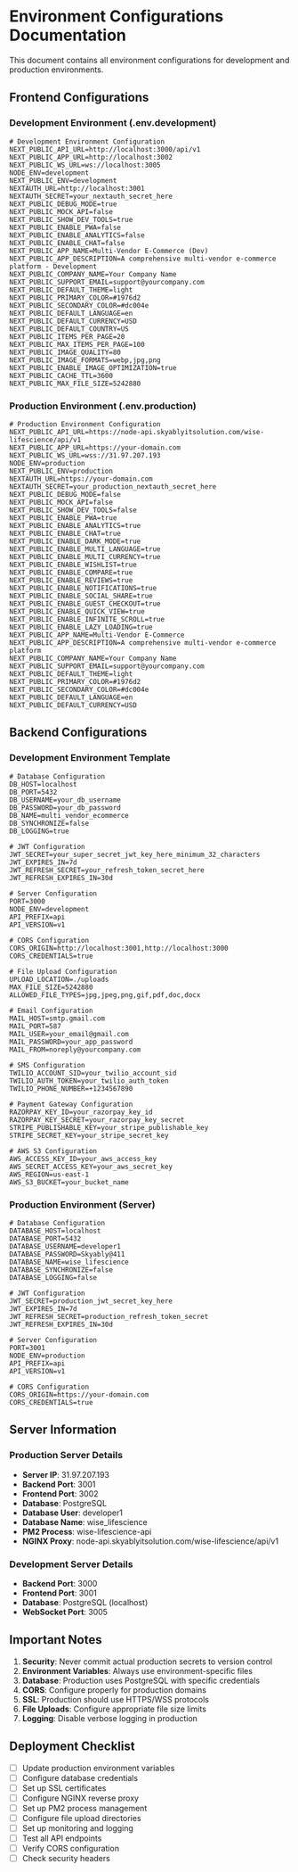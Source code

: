 # Environment Configurations Documentation

This document contains all environment configurations for development and production environments.

## Frontend Configurations

### Development Environment (.env.development)
```env
# Development Environment Configuration
NEXT_PUBLIC_API_URL=http://localhost:3000/api/v1
NEXT_PUBLIC_APP_URL=http://localhost:3002
NEXT_PUBLIC_WS_URL=ws://localhost:3005
NODE_ENV=development
NEXT_PUBLIC_ENV=development
NEXTAUTH_URL=http://localhost:3001
NEXTAUTH_SECRET=your_nextauth_secret_here
NEXT_PUBLIC_DEBUG_MODE=true
NEXT_PUBLIC_MOCK_API=false
NEXT_PUBLIC_SHOW_DEV_TOOLS=true
NEXT_PUBLIC_ENABLE_PWA=false
NEXT_PUBLIC_ENABLE_ANALYTICS=false
NEXT_PUBLIC_ENABLE_CHAT=false
NEXT_PUBLIC_APP_NAME=Multi-Vendor E-Commerce (Dev)
NEXT_PUBLIC_APP_DESCRIPTION=A comprehensive multi-vendor e-commerce platform - Development
NEXT_PUBLIC_COMPANY_NAME=Your Company Name
NEXT_PUBLIC_SUPPORT_EMAIL=support@yourcompany.com
NEXT_PUBLIC_DEFAULT_THEME=light
NEXT_PUBLIC_PRIMARY_COLOR=#1976d2
NEXT_PUBLIC_SECONDARY_COLOR=#dc004e
NEXT_PUBLIC_DEFAULT_LANGUAGE=en
NEXT_PUBLIC_DEFAULT_CURRENCY=USD
NEXT_PUBLIC_DEFAULT_COUNTRY=US
NEXT_PUBLIC_ITEMS_PER_PAGE=20
NEXT_PUBLIC_MAX_ITEMS_PER_PAGE=100
NEXT_PUBLIC_IMAGE_QUALITY=80
NEXT_PUBLIC_IMAGE_FORMATS=webp,jpg,png
NEXT_PUBLIC_ENABLE_IMAGE_OPTIMIZATION=true
NEXT_PUBLIC_CACHE_TTL=3600
NEXT_PUBLIC_MAX_FILE_SIZE=5242880
```

### Production Environment (.env.production)
```env
# Production Environment Configuration
NEXT_PUBLIC_API_URL=https://node-api.skyablyitsolution.com/wise-lifescience/api/v1
NEXT_PUBLIC_APP_URL=https://your-domain.com
NEXT_PUBLIC_WS_URL=wss://31.97.207.193
NODE_ENV=production
NEXT_PUBLIC_ENV=production
NEXTAUTH_URL=https://your-domain.com
NEXTAUTH_SECRET=your_production_nextauth_secret_here
NEXT_PUBLIC_DEBUG_MODE=false
NEXT_PUBLIC_MOCK_API=false
NEXT_PUBLIC_SHOW_DEV_TOOLS=false
NEXT_PUBLIC_ENABLE_PWA=true
NEXT_PUBLIC_ENABLE_ANALYTICS=true
NEXT_PUBLIC_ENABLE_CHAT=true
NEXT_PUBLIC_ENABLE_DARK_MODE=true
NEXT_PUBLIC_ENABLE_MULTI_LANGUAGE=true
NEXT_PUBLIC_ENABLE_MULTI_CURRENCY=true
NEXT_PUBLIC_ENABLE_WISHLIST=true
NEXT_PUBLIC_ENABLE_COMPARE=true
NEXT_PUBLIC_ENABLE_REVIEWS=true
NEXT_PUBLIC_ENABLE_NOTIFICATIONS=true
NEXT_PUBLIC_ENABLE_SOCIAL_SHARE=true
NEXT_PUBLIC_ENABLE_GUEST_CHECKOUT=true
NEXT_PUBLIC_ENABLE_QUICK_VIEW=true
NEXT_PUBLIC_ENABLE_INFINITE_SCROLL=true
NEXT_PUBLIC_ENABLE_LAZY_LOADING=true
NEXT_PUBLIC_APP_NAME=Multi-Vendor E-Commerce
NEXT_PUBLIC_APP_DESCRIPTION=A comprehensive multi-vendor e-commerce platform
NEXT_PUBLIC_COMPANY_NAME=Your Company Name
NEXT_PUBLIC_SUPPORT_EMAIL=support@yourcompany.com
NEXT_PUBLIC_DEFAULT_THEME=light
NEXT_PUBLIC_PRIMARY_COLOR=#1976d2
NEXT_PUBLIC_SECONDARY_COLOR=#dc004e
NEXT_PUBLIC_DEFAULT_LANGUAGE=en
NEXT_PUBLIC_DEFAULT_CURRENCY=USD
```

## Backend Configurations

### Development Environment Template
```env
# Database Configuration
DB_HOST=localhost
DB_PORT=5432
DB_USERNAME=your_db_username
DB_PASSWORD=your_db_password
DB_NAME=multi_vendor_ecommerce
DB_SYNCHRONIZE=false
DB_LOGGING=true

# JWT Configuration
JWT_SECRET=your_super_secret_jwt_key_here_minimum_32_characters
JWT_EXPIRES_IN=7d
JWT_REFRESH_SECRET=your_refresh_token_secret_here
JWT_REFRESH_EXPIRES_IN=30d

# Server Configuration
PORT=3000
NODE_ENV=development
API_PREFIX=api
API_VERSION=v1

# CORS Configuration
CORS_ORIGIN=http://localhost:3001,http://localhost:3000
CORS_CREDENTIALS=true

# File Upload Configuration
UPLOAD_LOCATION=./uploads
MAX_FILE_SIZE=5242880
ALLOWED_FILE_TYPES=jpg,jpeg,png,gif,pdf,doc,docx

# Email Configuration
MAIL_HOST=smtp.gmail.com
MAIL_PORT=587
MAIL_USER=your_email@gmail.com
MAIL_PASSWORD=your_app_password
MAIL_FROM=noreply@yourcompany.com

# SMS Configuration
TWILIO_ACCOUNT_SID=your_twilio_account_sid
TWILIO_AUTH_TOKEN=your_twilio_auth_token
TWILIO_PHONE_NUMBER=+1234567890

# Payment Gateway Configuration
RAZORPAY_KEY_ID=your_razorpay_key_id
RAZORPAY_KEY_SECRET=your_razorpay_key_secret
STRIPE_PUBLISHABLE_KEY=your_stripe_publishable_key
STRIPE_SECRET_KEY=your_stripe_secret_key

# AWS S3 Configuration
AWS_ACCESS_KEY_ID=your_aws_access_key
AWS_SECRET_ACCESS_KEY=your_aws_secret_key
AWS_REGION=us-east-1
AWS_S3_BUCKET=your_bucket_name
```

### Production Environment (Server)
```env
# Database Configuration
DATABASE_HOST=localhost
DATABASE_PORT=5432
DATABASE_USERNAME=developer1
DATABASE_PASSWORD=Skyably@411
DATABASE_NAME=wise_lifescience
DATABASE_SYNCHRONIZE=false
DATABASE_LOGGING=false

# JWT Configuration
JWT_SECRET=production_jwt_secret_key_here
JWT_EXPIRES_IN=7d
JWT_REFRESH_SECRET=production_refresh_token_secret
JWT_REFRESH_EXPIRES_IN=30d

# Server Configuration
PORT=3001
NODE_ENV=production
API_PREFIX=api
API_VERSION=v1

# CORS Configuration
CORS_ORIGIN=https://your-domain.com
CORS_CREDENTIALS=true
```

## Server Information

### Production Server Details
- **Server IP**: 31.97.207.193
- **Backend Port**: 3001
- **Frontend Port**: 3002
- **Database**: PostgreSQL
- **Database User**: developer1
- **Database Name**: wise_lifescience
- **PM2 Process**: wise-lifescience-api
- **NGINX Proxy**: node-api.skyablyitsolution.com/wise-lifescience/api/v1

### Development Server Details
- **Backend Port**: 3000
- **Frontend Port**: 3001
- **Database**: PostgreSQL (localhost)
- **WebSocket Port**: 3005

## Important Notes

1. **Security**: Never commit actual production secrets to version control
2. **Environment Variables**: Always use environment-specific files
3. **Database**: Production uses PostgreSQL with specific credentials
4. **CORS**: Configure properly for production domains
5. **SSL**: Production should use HTTPS/WSS protocols
6. **File Uploads**: Configure appropriate file size limits
7. **Logging**: Disable verbose logging in production

## Deployment Checklist

- [ ] Update production environment variables
- [ ] Configure database credentials
- [ ] Set up SSL certificates
- [ ] Configure NGINX reverse proxy
- [ ] Set up PM2 process management
- [ ] Configure file upload directories
- [ ] Set up monitoring and logging
- [ ] Test all API endpoints
- [ ] Verify CORS configuration
- [ ] Check security headers